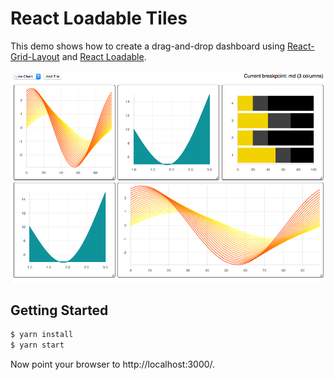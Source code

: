 React Loadable Tiles
====================
This demo shows how to create a drag-and-drop dashboard using [React-Grid-Layout](https://github.com/STRML/react-grid-layout) and [React Loadable](https://github.com/jamiebuilds/react-loadable).

![Dashboard](assets/dashboard.png)

Getting Started
---------------
```bash
$ yarn install
$ yarn start
```

Now point your browser to http://localhost:3000/.

